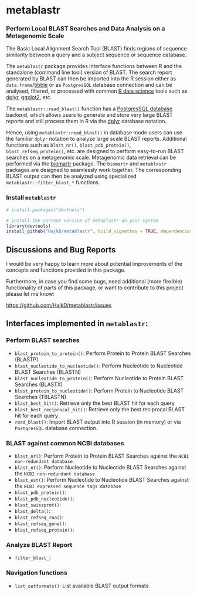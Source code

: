 # metablastr
### Perform Local BLAST Searches and Data Analysis on a Metagenomic Scale

The Basic Local Alignment Search Tool (BLAST) finds regions of sequence similarity between a query and a subject sequence or sequence database.

The `metablastr` package provides interface functions between R and the standalone (command line tool) version
of BLAST. The search report generated by BLAST can then be imported into the R session
either as `data.frame`/[tibble](https://cran.r-project.org/web/packages/tibble/index.html) or as `PostgresSQL` database connection and can be analysed, filtered, or processed with common [R data science](http://r4ds.had.co.nz/) tools such as [dplyr](https://github.com/tidyverse/dplyr), [ggplot2](https://github.com/tidyverse/ggplot2), etc.

The `metablastr::read_blast()` function has a [PostgresSQL database](https://www.postgresql.org/download/) backend, which allows users to generate and store very large BLAST reports
and still process them in R via the [dplyr](https://github.com/tidyverse/dplyr) database notation.

Hence, using `metablastr::read_blast()` in database mode users can use the familiar `dplyr` notation
to analyze large scale BLAST reports. Additional functions such as `blast_nr()`, `blast_pdb_protein()`, `blast_refseq_protein()`, etc.
are designed to perform easy-to-run BLAST searches on a metagenomic scale. Metagenomic data retrieval can be performed via the [biomartr](https://github.com/HajkD/biomartr) package. The `biomartr` and `metablastr` packages are designed to seamlessly work together. The corresponding BLAST output can then
be analyzed using specialized `metablastr::filter_blast_*` functions.

### Install `metablastr`

```r
# install.packages("devtools")

# install the current version of metablastr on your system
library(devtools)
install_github("HajkD/metablastr", build_vignettes = TRUE, dependencies = TRUE)
```
## Discussions and Bug Reports

I would be very happy to learn more about potential improvements of the concepts and functions provided in this package.

Furthermore, in case you find some bugs, need additional (more flexible) functionality of parts of this package, or want to contribute to this project please let me know:

https://github.com/HajkD/metablastr/issues


## Interfaces implemented in `metablastr`:

### Perform BLAST searches 

- `blast_protein_to_protein()`: Perform Protein to Protein BLAST Searches (BLASTP)
- `blast_nucleotide_to_nucleotide()`: Perform Nucleotide to Nucleotide BLAST Searches (BLASTN)
- `blast_nucleotide_to_protein()`: Perform Nucleotide to Protein BLAST Searches (BLASTX)
- `blast_protein_to_nucleotide()`: Perform Protein to Nucleotide BLAST Searches (TBLASTN)
- `blast_best_hit()`: Retrieve only the best BLAST hit for each query
- `blast_best_reciprocal_hit()`: Retrieve only the best reciprocal BLAST hit for each query
- `read_blast()`: Import BLAST output into R session (in memory) or via `PostgresSQL` database connection.

### BLAST against common NCBI databases 

- `blast_nr()`: Perform Protein to Protein BLAST Searches against the `NCBI non-redundant database`
- `blast_nt()`: Perform Nucleotide to Nucleotide BLAST Searches against the `NCBI non-redundant database`
- `blast_est()`: Perform Nucleotide to Nucleotide BLAST Searches against the `NCBI expressed sequence tags database`
- `blast_pdb_protein()`:
- `blast_pdb_nucleotide()`:
- `blast_swissprot()`:
- `blast_delta()`:
- `blast_refseq_rna()`:
- `blast_refseq_gene()`:
- `blast_refseq_protein()`:

### Analyze BLAST Report

- `filter_blast_`:

### Navigation functions
- `list_outformats()`: List available BLAST output formats

